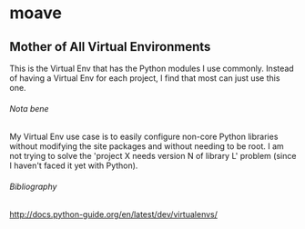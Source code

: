 # moave

## Mother of All Virtual Environments

This is the Virtual Env that has the Python modules I use
commonly. Instead of having a Virtual Env for each project, I find
that most can just use this one.

###### *Nota bene*

My Virtual Env use case is to easily configure non-core Python
libraries without modifying the site packages and without needing to
be root. I am not trying to solve the 'project X needs version N of
library L' problem (since I haven't faced it yet with Python).

###### Bibliography

http://docs.python-guide.org/en/latest/dev/virtualenvs/
